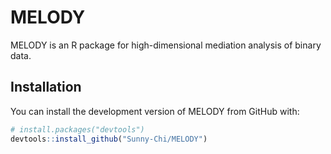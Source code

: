 # MELODY

MELODY is an R package for high-dimensional mediation analysis of binary data.

## Installation

You can install the development version of MELODY from GitHub with:

```r
# install.packages("devtools")
devtools::install_github("Sunny-Chi/MELODY")
